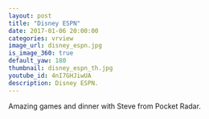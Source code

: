 ```yaml
---
layout: post
title: "Disney ESPN"
date: 2017-01-06 20:00:00
categories: vrview
image_url: disney_espn.jpg
is_image_360: true
default_yaw: 180
thumbnail: disney_espn_th.jpg
youtube_id: 4nI7GHJiwUA
description: Disney ESPN.
---
```

Amazing games and dinner with Steve from Pocket Radar.
